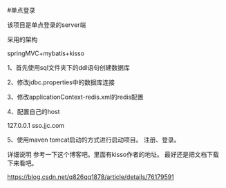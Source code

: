 #单点登录

该项目是单点登录的server端

采用的架构

springMVC+mybatis+kisso



1、首先使用sql文件夹下的ddl语句创建数据库

2、修改jdbc.properties中的数据库连接

3、修改applicationContext-redis.xml的redis配置

4、配置自己的host

127.0.0.1 sso.jjc.com


5、使用maven tomcat启动的方式进行启动项目。 注册、登录。


详细说明 参考一下这个博客吧。里面有kisso作者的地址。 最好还是把文档下载下来看吧。

https://blog.csdn.net/q826qq1878/article/details/76179591


